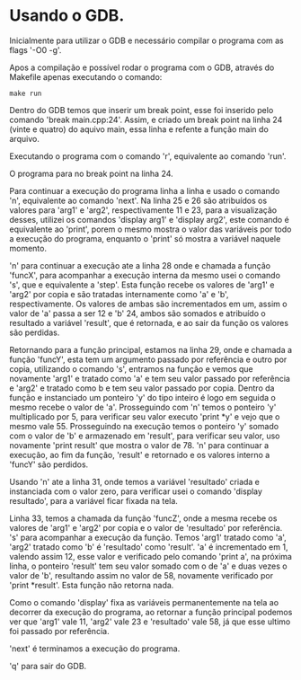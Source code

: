 Usando o GDB.
=============

Inicialmente para utilizar o GDB e necessário compilar o programa com as flags '-O0 -g'.

Apos a compilação e possível rodar o programa com o GDB, através do Makefile apenas executando o comando:
```
make run
```

Dentro do GDB temos que inserir um break point, esse foi inserido pelo comando 'break main.cpp:24'. Assim, e
criado um break point na linha 24 (vinte e quatro) do aquivo main, essa linha e refente a função main do
arquivo.

Executando o programa com o comando 'r', equivalente ao comando 'run'.

O programa para no break point na linha 24.

Para continuar a execução do programa linha a linha e usado o comando 'n', equivalente ao comando 'next'.
Na linha 25 e 26 são atribuídos os valores para 'arg1' e 'arg2', respectivamente 11 e 23, para a visualização
desses, utilizei os comandos 'display arg1' e 'display arg2', este comando é equivalente ao 'print', porem o
mesmo mostra o valor das variáveis por todo a execução do programa, enquanto o 'print' só mostra a variável
naquele momento.

'n' para continuar a execução ate a linha 28 onde e chamada a função 'funcX', para acompanhar a execução
interna da mesmo usei o comando 's', que e equivalente a 'step'. Esta função recebe os valores de 'arg1' e
'arg2' por copia e são tratadas internamente como 'a' e 'b', respectivamente. Os valores de ambas são 
incrementados em um, assim o valor de 'a' passa a ser 12 e 'b' 24, ambos são somados e atribuído o 
resultado a variável 'result', que é retornada, e ao sair da função os valores são perdidas.

Retornando para a função principal, estamos na linha 29, onde e chamada a função 'funcY', esta tem um
argumento passado por referência e outro por copia, utilizando o comando 's', entramos na função e vemos que
novamente 'arg1' e tratado como 'a' e tem seu valor passado por referência e 'arg2' e tratado como b e tem seu
valor passado por copia. Dentro da função e instanciado um ponteiro 'y' do tipo inteiro é logo em seguida o
mesmo recebe o valor de 'a'. Prosseguindo com 'n' temos o ponteiro 'y' multiplicado por 5, para verificar seu
valor executo 'print \*y' e vejo que o mesmo vale 55. Prosseguindo na execução temos o ponteiro 'y' somado com
o valor de 'b' e armazenado em 'result', para verificar seu valor, uso novamente 'print result' que mostra o
valor de 78. 'n' para continuar a execução, ao fim da função, 'result' e retornado e os valores interno a
'funcY' são perdidos.

Usando 'n' ate a linha 31, onde temos a variável 'resultado' criada e instanciada com o valor zero, para
verificar usei o comando 'display resultado', para a variável ficar fixada na tela.

Linha 33, temos a chamada da função 'funcZ', onde a mesma recebe os valores de 'arg1' e 'arg2' por copia e o
valor de 'resultado' por referência. 's' para acompanhar a execução da função. Temos 'arg1' tratado como 'a',
'arg2' tratado como 'b' é 'resultado' como 'result'. 'a' é incrementado em 1, valendo assim 12, esse valor e
verificado pelo comando 'print a', na próxima linha, o ponteiro 'result' tem seu valor somado com o de 'a' e
duas vezes o valor de 'b', resultando assim no valor de 58, novamente verificado por 'print \*result'. Esta
função não retorna nada.

Como o comando 'display' fixa as variáveis permanentemente na tela ao decorrer da execução do programa,
ao retornar a função principal podemos ver que 'arg1' vale 11, 'arg2' vale 23 e 'resultado' vale 58, já que
esse ultimo foi passado por referência.

'next' é terminamos a execução do programa.

'q' para sair do GDB.
